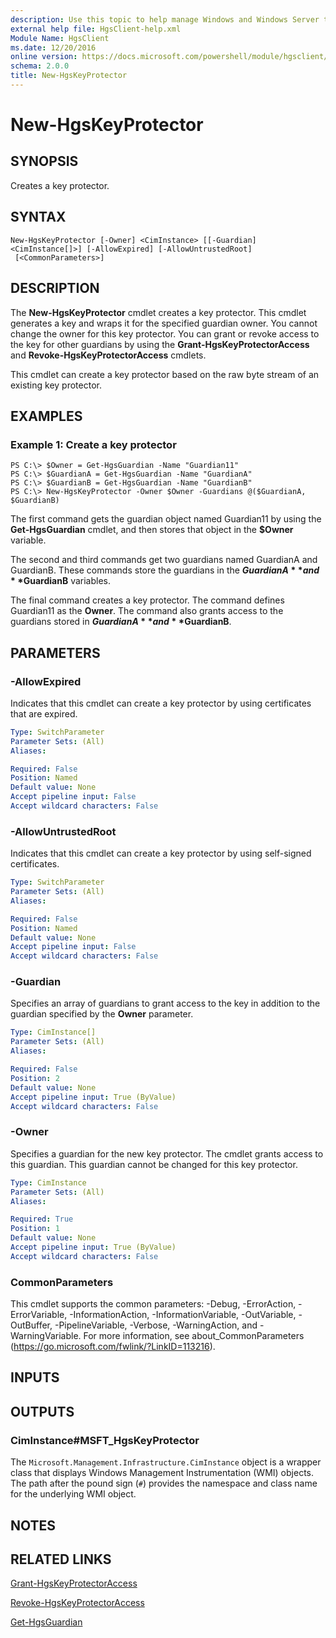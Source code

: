 ```yaml
---
description: Use this topic to help manage Windows and Windows Server technologies with Windows PowerShell.
external help file: HgsClient-help.xml
Module Name: HgsClient
ms.date: 12/20/2016
online version: https://docs.microsoft.com/powershell/module/hgsclient/new-hgskeyprotector?view=windowsserver2016-ps&wt.mc_id=ps-gethelp
schema: 2.0.0
title: New-HgsKeyProtector
---
```


# New-HgsKeyProtector

## SYNOPSIS
Creates a key protector.

## SYNTAX

```
New-HgsKeyProtector [-Owner] <CimInstance> [[-Guardian] <CimInstance[]>] [-AllowExpired] [-AllowUntrustedRoot]
 [<CommonParameters>]
```

## DESCRIPTION
The **New-HgsKeyProtector** cmdlet creates a key protector.
This cmdlet generates a key and wraps it for the specified guardian owner.
You cannot change the owner for this key protector.
You can grant or revoke access to the key for other guardians by using the **Grant-HgsKeyProtectorAccess** and **Revoke-HgsKeyProtectorAccess** cmdlets.

This cmdlet can create a key protector based on the raw byte stream of an existing key protector.

## EXAMPLES

### Example 1: Create a key protector
```
PS C:\> $Owner = Get-HgsGuardian -Name "Guardian11"
PS C:\> $GuardianA = Get-HgsGuardian -Name "GuardianA" 
PS C:\> $GuardianB = Get-HgsGuardian -Name "GuardianB"
PS C:\> New-HgsKeyProtector -Owner $Owner -Guardians @($GuardianA, $GuardianB)
```

The first command gets the guardian object named Guardian11 by using the **Get-HgsGuardian** cmdlet, and then stores that object in the **$Owner** variable.

The second and third commands get two guardians named GuardianA and GuardianB.
These commands store the guardians in the **$GuardianA** and **$GuardianB** variables.

The final command creates a key protector.
The command defines Guardian11 as the **Owner**.
The command also grants access to the guardians stored in **$GuardianA** and **$GuardianB**.

## PARAMETERS

### -AllowExpired
Indicates that this cmdlet can create a key protector by using certificates that are expired.

```yaml
Type: SwitchParameter
Parameter Sets: (All)
Aliases: 

Required: False
Position: Named
Default value: None
Accept pipeline input: False
Accept wildcard characters: False
```

### -AllowUntrustedRoot
Indicates that this cmdlet can create a key protector by using self-signed certificates.

```yaml
Type: SwitchParameter
Parameter Sets: (All)
Aliases: 

Required: False
Position: Named
Default value: None
Accept pipeline input: False
Accept wildcard characters: False
```

### -Guardian
Specifies an array of guardians to grant access to the key in addition to the guardian specified by the **Owner** parameter.

```yaml
Type: CimInstance[]
Parameter Sets: (All)
Aliases: 

Required: False
Position: 2
Default value: None
Accept pipeline input: True (ByValue)
Accept wildcard characters: False
```

### -Owner
Specifies a guardian for the new key protector.
The cmdlet grants access to this guardian.
This guardian cannot be changed for this key protector.

```yaml
Type: CimInstance
Parameter Sets: (All)
Aliases: 

Required: True
Position: 1
Default value: None
Accept pipeline input: True (ByValue)
Accept wildcard characters: False
```

### CommonParameters
This cmdlet supports the common parameters: -Debug, -ErrorAction, -ErrorVariable, -InformationAction, -InformationVariable, -OutVariable, -OutBuffer, -PipelineVariable, -Verbose, -WarningAction, and -WarningVariable. For more information, see about_CommonParameters (https://go.microsoft.com/fwlink/?LinkID=113216).

## INPUTS

## OUTPUTS

### CimInstance#MSFT_HgsKeyProtector
The `Microsoft.Management.Infrastructure.CimInstance` object is a wrapper class that displays Windows Management Instrumentation (WMI) objects.
The path after the pound sign (`#`) provides the namespace and class name for the underlying WMI object.

## NOTES

## RELATED LINKS

[Grant-HgsKeyProtectorAccess](./Grant-HgsKeyProtectorAccess.md)

[Revoke-HgsKeyProtectorAccess](./Revoke-HgsKeyProtectorAccess.md)

[Get-HgsGuardian](./Get-HgsGuardian.md)


